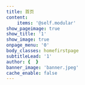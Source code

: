 ```yaml
---
title: 首页
content:
    items: '@self.modular'
show_pageimage: true
show_title: '1'
show_image: true
onpage_menu: '0'
body_classes: homefirstpage
subtitleLead: '1'
author: {  }
banner_image: 'banner.jpeg'
cache_enable: false
---
```


